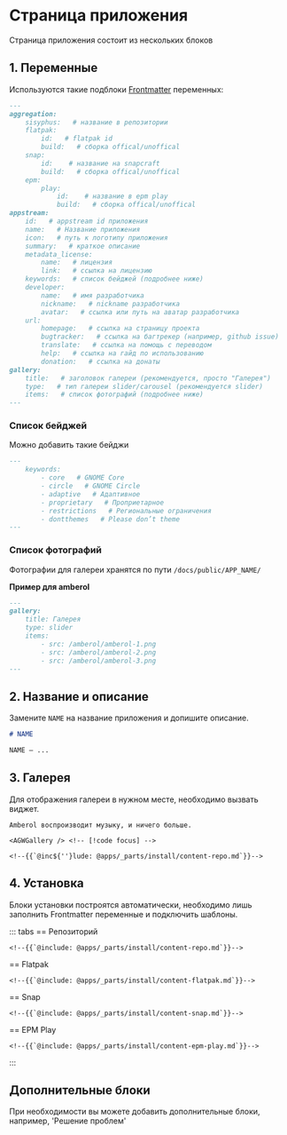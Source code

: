# Страница приложения

Страница приложения состоит из нескольких блоков

## 1. Переменные

Используются такие подблоки [Frontmatter](../pages/vitepress#frontmatter) переменных:

```markdown
---
aggregation:
    sisyphus:   # название в репозитории
    flatpak:
        id:   # flatpak id 
        build:   # сборка offical/unoffical
    snap:
        id:    # название на snapcraft
        build:   # сборка offical/unoffical
    epm:
        play:
            id:    # название в epm play
            build:   # сборка offical/unoffical
appstream:
    id:   # appstream id приложения
    name:   # Название приложения
    icon:   # путь к логотипу приложения
    summary:   # краткое описание
    metadata_license:
        name:   # лицензия
        link:   # ссылка на лицензию
    keywords:   # список бейджей (подробнее ниже)
    developer:
        name:   # имя разработчика
        nickname:   # nickname разработчика
        avatar:   # ссылка или путь на аватар разработчика
    url:
        homepage:   # ссылка на страницу проекта 
        bugtracker:   # ссылка на багтрекер (например, github issue)
        translate:   # ссылка на помощь с переводом
        help:   # ссылка на гайд по использованию
        donation:   # ссылка на донаты
gallery:
    title:   # заголовок галереи (рекомендуется, просто "Галерея")
    type:   # тип галереи slider/carousel (рекомендуется slider)
    items:   # список фотографий (подробнее ниже)
---
```


### Cписок бейджей

Можно добавить такие бейджи

```markdown
---
    keywords:
        - core   # GNOME Core
        - circle   # GNOME Circle
        - adaptive   # Адаптивное
        - proprietary   # Проприетарное
        - restrictions   # Региональные ограничения
        - dontthemes   # Please don’t theme
---
```

### Список фотографий

Фотографии для галереи хранятся по пути `/docs/public/APP_NAME/`

**Пример для amberol**
```markdown
---
gallery:
    title: Галерея
    type: slider
    items:
        - src: /amberol/amberol-1.png
        - src: /amberol/amberol-2.png
        - src: /amberol/amberol-3.png
---
```

## 2. Название и описание

Замените `NAME` на название приложения и допишите описание.

```markdown
# NAME

NAME — ...
```


## 3. Галерея

Для отображения галереи в нужном месте, необходимо вызвать виджет.

```markdown-vue
Amberol воспроизводит музыку, и ничего больше.

<AGWGallery /> <!-- [!code focus] -->

<!--{{`@inc${''}lude: @apps/_parts/install/content-repo.md`}}-->
```

## 4. Установка

Блоки установки построятся автоматически, необходимо лишь заполнить Frontmatter переменные и подключить шаблоны.

::: tabs
== Репозиторий
```markdown-vue
<!--{{`@include: @apps/_parts/install/content-repo.md`}}-->
```
== Flatpak
```markdown-vue
<!--{{`@include: @apps/_parts/install/content-flatpak.md`}}-->
```
== Snap
```markdown-vue
<!--{{`@include: @apps/_parts/install/content-snap.md`}}-->
```
== EPM Play
```markdown-vue
<!--{{`@include: @apps/_parts/install/content-epm-play.md`}}-->
```
:::


## Дополнительные блоки

При необходимости вы можете добавить дополнительные блоки, например, 'Решение проблем'
